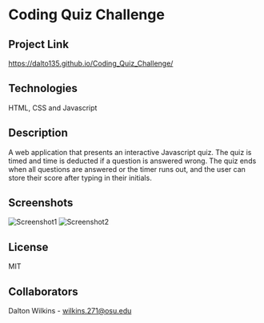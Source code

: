 # Coding Quiz Challenge

## Project Link
https://dalto135.github.io/Coding_Quiz_Challenge/

## Technologies
HTML, CSS and Javascript

## Description
A web application that presents an interactive Javascript quiz. The quiz is timed and time is deducted if a question is answered wrong. The quiz ends when all questions are answered or the timer runs out, and the user can store their score after typing in their initials.

## Screenshots
![Screenshot1](https://github.com/dalto135/Coding_Quiz_Challenge/blob/master/Images/screenshot1.png)
![Screenshot2](https://github.com/dalto135/Coding_Quiz_Challenge/blob/master/Images/screenshot2.png)

## License
MIT

## Collaborators
Dalton Wilkins - wilkins.271@osu.edu
